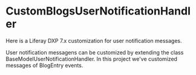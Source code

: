 # CustomBlogsUserNotificationHandler

Here is a Liferay DXP 7.x customization for user notification messages.

User notification messagens can be customized by extending the class BaseModelUserNotificationHandler. 
In this project we've customized messages of BlogEntry events.

